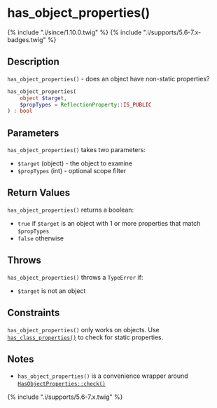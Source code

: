 # has_object_properties()

{% include ".i/since/1.10.0.twig" %}
{% include ".i/supports/5.6-7.x-badges.twig" %}

## Description

`has_object_properties()` - does an object have non-static properties?

```php
has_object_properties(
    object $target,
    $propTypes = ReflectionProperty::IS_PUBLIC
) : bool
```

## Parameters

`has_object_properties()` takes two parameters:

* `$target` (object) - the object to examine
* `$propTypes` (int) - optional scope filter

## Return Values

`has_object_properties()` returns a boolean:

* `true` if `$target` is an object with 1 or more properties that match `$propTypes`
* `false` otherwise

## Throws

`has_object_properties()` throws a `TypeError` if:

* `$target` is not an object

## Constraints

`has_object_properties()` only works on objects. Use [`has_class_properties()`](has_class_properties.html) to check for static properties.

## Notes

* `has_object_properties()` is a convenience wrapper around [`HasObjectProperties::check()`](HasObjectProperties.check.html)

{% include ".i/supports/5.6-7.x.twig" %}
